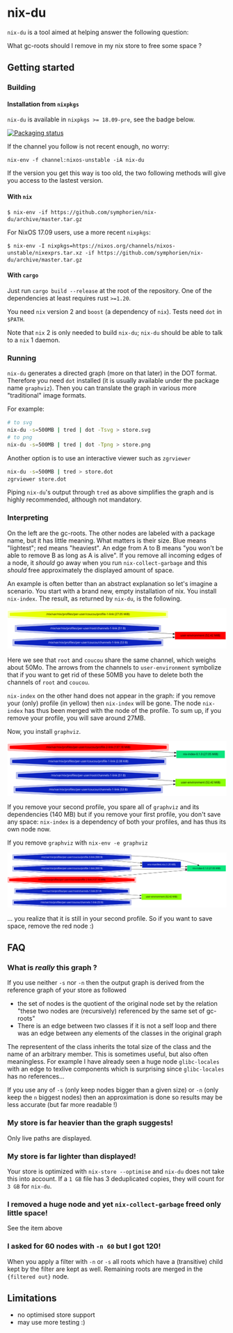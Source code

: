 # nix-du
`nix-du` is a tool aimed at helping answer the following question:

What gc-roots should I remove in my nix store to free some space ?

## Getting started
### Building
#### Installation from `nixpkgs`
`nix-du` is available in `nixpkgs >= 18.09-pre`, see the badge below.

[![Packaging status](https://repology.org/badge/vertical-allrepos/nix-du.svg)](https://repology.org/metapackage/nix-du)

If the channel you follow is not recent enough, no worry:
```
nix-env -f channel:nixos-unstable -iA nix-du
```

If the version you get this way is too old, the two following methods will give you access to the lastest version.

#### With `nix`
```
$ nix-env -if https://github.com/symphorien/nix-du/archive/master.tar.gz
```
For NixOS 17.09 users, use a more recent `nixpkgs`:
```
$ nix-env -I nixpkgs=https://nixos.org/channels/nixos-unstable/nixexprs.tar.xz -if https://github.com/symphorien/nix-du/archive/master.tar.gz
```
#### With `cargo`
Just run `cargo build --release` at the root of the repository.
One of the dependencies at least requires rust `>=1.20`.

You need `nix` version 2 and `boost` (a dependency of `nix`).
Tests need `dot` in `$PATH`.

Note that `nix` 2 is only needed to build `nix-du`; `nix-du` should be able to talk to a
`nix` 1 daemon.

### Running
`nix-du` generates a directed graph (more on that later) in the DOT format.
Therefore you need `dot` installed (it is usually available under the package name `graphviz`).
Then you can translate the graph in various more "traditional" image formats.

For example:
```sh
# to svg
nix-du -s=500MB | tred | dot -Tsvg > store.svg
# to png
nix-du -s=500MB | tred | dot -Tpng > store.png
```
Another option is to use an interactive viewer such as `zgrviewer`
```sh
nix-du -s=500MB | tred > store.dot
zgrviewer store.dot
```

Piping `nix-du`'s output through `tred` as above simplifies the graph and is highly recommended,
although not mandatory.

### Interpreting
On the left are the gc-roots. The other nodes are labeled with a package name, but it has little meaning. What
matters is their size. Blue means "lightest"; red means "heaviest".
An edge from A to B means "you won't be able to remove B as long as A is alive". If you remove all
incoming edges of a node, it _should_ go away when you run `nix-collect-garbage` and this _should_ free approximately
the displayed amount of space.


An example is often better than an abstract explanation so let's imagine a scenario.
You start with a brand new, empty installation of nix. You install `nix-index`. The
result, as returned by `nix-du`, is the following.

![](screenshots/1.svg)

Here we see that `root` and `coucou` share the same channel, which weighs about 50Mo.
The arrows from the channels to `user-environment` symbolize that if you want to get
rid of these 50MB you have to delete both the channels of `root` and `coucou`.

`nix-index` on the other hand does not appear in the graph: if you remove your (only)
profile (in yellow) then `nix-index` will be gone. The node `nix-index` has thus been
merged with the node of the profile. To sum up, if you remove your profile, you will 
save around 27MB.

Now, you install `graphviz`.

![](screenshots/2.svg)

If you remove your second profile, you spare all of `graphviz` and its dependencies (140 MB)
but if you remove your first profile, you don't save any space: `nix-index` is a dependency
of both your profiles, and has thus its own node now.

If you remove `graphviz` with `nix-env -e graphviz`

![](screenshots/3.svg)

... you realize that it is still in your second profile.
So if you want to save space, remove the red node :)


## FAQ
### What is _really_ this graph ?
If you use neither `-s` nor `-n` then the output graph is derived from the reference graph of your store as followed
* the set of nodes is the quotient of the original node set by the relation "these two nodes are (recursively) referenced
by the same set of gc-roots"
* There is an edge between two classes if it is not a self loop and there was an edge between any elements of the classes
in the original graph

The representent of the class inherits the total size of the class and the name of an arbitrary member.
This is sometimes useful, but also often meaningless. For example I have already seen a huge node `glibc-locales` with 
an edge to texlive components which is surprising since `glibc-locales` has no references...

If you use any of `-s` (only keep nodes bigger than a given size) or `-n` (only keep the `n` biggest nodes) then an approximation
is done so results may be less accurate (but far more readable !)

### My store is far heavier than the graph suggests!
Only live paths are displayed.

### My store is far lighter than displayed!
Your store is optimized with `nix-store --optimise` and `nix-du` does not take this into account.
If a `1 GB` file has 3 deduplicated copies, they will count for `3 GB` for `nix-du`.

### I removed a huge node and yet `nix-collect-garbage` freed only little space!
See the item above

### I asked for 60 nodes with `-n 60` but I got 120!
When you apply a filter with `-n` or `-s` all roots which have a (transitive) child kept by the filter are kept as well.
Remaining roots are merged in the `{filtered out}` node.

## Limitations
* no optimised store support
* may use more testing :)
